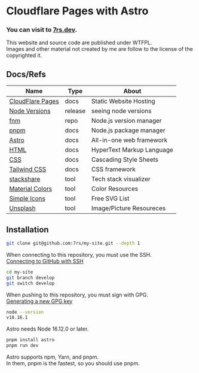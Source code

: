 # Cloudflare Pages with Astro  

### You can visit to [7rs.dev](https://7rs.dev).  
This website and source code are published under WTFPL.  
Images and other material not created by me are follow to the license of the copyrighted it.  


[astro]: https://docs.astro.build/  
[cloudflare]: https://dash.cloudflare.com/  
[fnm]: https://github.com/Schniz/fnm  
[pnpm]: https://pnpm.io/motivation  
[html]: https://developer.mozilla.org/docs/Web/HTML  
[css]: https://developer.mozilla.org/docs/Web/CSS  
[tailwind]: https://tailwindcss.com/docs/installation  
[stackshare]: https://stackshare.io/7rs/my-site  
[node]: https://nodejs.org/en/download/releases  
[simpleicons]: https://simpleicons.org/  
[unsplash]: https://unsplash.com/  
[materialui]: https://materialui.co/colors/  

## Docs/Refs  

| Name                           | Type    | About                     |
| ------------------------------ | ------- | ------------------------- |
| [CloudFlare Pages][cloudflare] | docs    | Static Website Hosting    |
| [Node Versions][node]          | release | seeing node versions      |
| [fnm][fnm]                     | repo    | Node.js version manager   |
| [pnpm][pnpm]                   | docs    | Node.js package manager   |
| [Astro][astro]                 | docs    | All-in-one web framework  |
| [HTML][html]                   | docs    | HyperText Markup Language |
| [CSS][css]                     | docs    | Cascading Style Sheets    |
| [Tailwind CSS][tailwind]       | docs    | CSS framework             |
| [stackshare][stackshare]       | tool    | Tech stack visualizer     |
| [Material Colors][materialui]  | tool    | Color Resources           |
| [Simple Icons][simpleicons]    | tool    | Free SVG List             |
| [Unsplash][unsplash]           | tool    | Image/Picture Resoureces  |


## Installation  

```bash
git clone git@github.com:7rs/my-site.git --depth 1
```  
When connecting to this repository, you must use the SSH.  
[Connecting to GitHub with SSH](https://docs.github.com/authentication/connecting-to-github-with-ssh)  

```bash
cd my-site
git branch develop
git switch develop
```  
When pushing to this repository, you must sign with GPG.  
[Generating a new GPG key](https://docs.github.com/authentication/managing-commit-signature-verification/generating-a-new-gpg-key)  

```bash
node --version
v18.16.1
```   
Astro needs Node 16.12.0 or later.  

```bash
pnpm install astro
pnpm run dev
```
Astro supports npm, Yarn, and pnpm.  
In them, pnpm is the fastest, so you should use pnpm.  